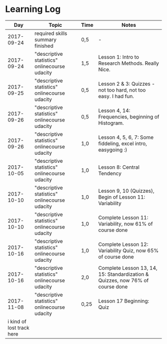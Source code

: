 # Learning Log

|Day|Topic|Time|Notes| 
|---|---|---|---|
|2017-09-24| required skills summary finished  | 0,5  |-|
|2017-09-24|"descriptive statistics" onlinecourse udacity|1,5|Lesson 1: Intro to Research Methods. Really Nice. |
|2017-09-25|"descriptive statistics" onlinecourse udacity|0,5|Lesson 2 & 3: Quizzes - not too hard, not too easy. I had fun. |
|2017-09-26|"descriptive statistics" onlinecourse udacity|0,5|Lesson 4, 14: Frequencies, beginning of Histogram. |
|2017-09-26|"descriptive statistics" onlinecourse udacity|1,0|Lesson 4, 5, 6, 7: Some fiddeling, excel intro, easygoing :) |
|2017-10-05|"descriptive statistics" onlinecourse udacity|1,0|Lesson 8: Central Tendency |
|2017-10-10|"descriptive statistics" onlinecourse udacity|1,0|Lesson 9, 10 (Quizzes), Begin of Lesson 11: Variability |
|2017-10-10|"descriptive statistics" onlinecourse udacity|1,0|Complete Lesson 11: Variability, now 61% of course done |
|2017-10-16|"descriptive statistics" onlinecourse udacity|1,0|Complete Lesson 12: Variability Quiz, now 65% of course done |
|2017-10-16|"descriptive statistics" onlinecourse udacity|2,0|Complete Lesson 13, 14, 15: Standardization & Quizzes, now 76% of course done |
|2017-11-08| "descriptive statistics" onlinecourse udacity|0,25| Lesson 17 Beginning: Quiz |
| i kind of lost track here  |   |   |   |
